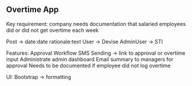 ## Overtime App

Key requirement: company needs documentation that salaried employees did or did not get overtime each week

Post -> date:date rationale:text
User -> Devise
AdminUser -> STI

Features:
Approval Workflow
SMS Sending -> link to approval or overtime input
Administrate admin dashboard
Email summary to managers for approval
Needs to be documented if employee did not log overtime

UI:
Bootstrap -> formatting